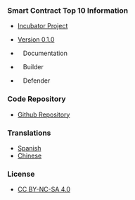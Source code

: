 ### Smart Contract Top 10 Information
* [Incubator Project](https://owasp.org/projects/)
* [Version 0.1.0](https://github.com/OWASP/www-project-smart-contract-top-10/tree/main/2023/en/src)

* <i class="fas fa-book" style="font-size: 1.2em; color:#233e81;"></i><span style="font-size:1.0em;padding-left:12px;">Documentation</span>
* <i class="fas fa-toolbox" style="font-size: 1.2em; color:#233e81;"></i><span style="font-size:1.0em;padding-left:12px;">Builder</span> 
* <i class="fas fa-shield-alt" style="font-size: 1.2em; color:#233e81;"></i><span style="font-size:1.0em;padding-left:12px;">Defender</span>

### Code Repository
* [Github Repository](https://github.com/OWASP/www-project-smart-contract-top-10)

### Translations
* [Spanish](https://github.com/OWASP/www-project-smart-contract-top-10/tree/main/2023/es/src)
* [Chinese](https://github.com/OWASP/www-project-smart-contract-top-10/tree/main/2023/zh-cn/src)

### License
* [CC BY-NC-SA 4.0](https://creativecommons.org/licenses/by-nc-sa/4.0/)
